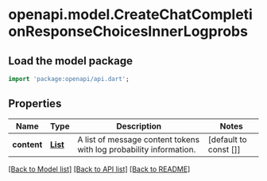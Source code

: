 # openapi.model.CreateChatCompletionResponseChoicesInnerLogprobs

## Load the model package
```dart
import 'package:openapi/api.dart';
```

## Properties
Name | Type | Description | Notes
------------ | ------------- | ------------- | -------------
**content** | [**List<ChatCompletionTokenLogprob>**](ChatCompletionTokenLogprob.md) | A list of message content tokens with log probability information. | [default to const []]

[[Back to Model list]](../README.md#documentation-for-models) [[Back to API list]](../README.md#documentation-for-api-endpoints) [[Back to README]](../README.md)


